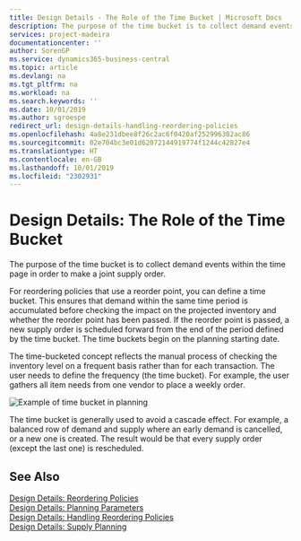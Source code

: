 ```yaml
---
title: Design Details - The Role of the Time Bucket | Microsoft Docs
description: The purpose of the time bucket is to collect demand events within the time page in order to make a joint supply order.
services: project-madeira
documentationcenter: ''
author: SorenGP
ms.service: dynamics365-business-central
ms.topic: article
ms.devlang: na
ms.tgt_pltfrm: na
ms.workload: na
ms.search.keywords: ''
ms.date: 10/01/2019
ms.author: sgroespe
redirect_url: design-details-handling-reordering-policies
ms.openlocfilehash: 4a8e231dbee8f26c2ac6f0420af252996302ac86
ms.sourcegitcommit: 02e704bc3e01d62072144919774f1244c42827e4
ms.translationtype: HT
ms.contentlocale: en-GB
ms.lasthandoff: 10/01/2019
ms.locfileid: "2302931"
---
```

# <a name="design-details-the-role-of-the-time-bucket"></a>Design Details: The Role of the Time Bucket
The purpose of the time bucket is to collect demand events within the time page in order to make a joint supply order.  

 For reordering policies that use a reorder point, you can define a time bucket. This ensures that demand within the same time period is accumulated before checking the impact on the projected inventory and whether the reorder point has been passed. If the reorder point is passed, a new supply order is scheduled forward from the end of the period defined by the time bucket. The time buckets begin on the planning starting date.  

 The time-bucketed concept reflects the manual process of checking the inventory level on a frequent basis rather than for each transaction. The user needs to define the frequency (the time bucket). For example, the user gathers all item needs from one vendor to place a weekly order.  

 ![Example of time bucket in planning](media/nav_app_supply_planning_2_reorder_cycle.png "Example of time bucket in planning")  

 The time bucket is generally used to avoid a cascade effect. For example, a balanced row of demand and supply where an early demand is cancelled, or a new one is created. The result would be that every supply order (except the last one) is rescheduled.  

## <a name="see-also"></a>See Also  
 [Design Details: Reordering Policies](design-details-reordering-policies.md)   
 [Design Details: Planning Parameters](design-details-planning-parameters.md)   
 [Design Details: Handling Reordering Policies](design-details-handling-reordering-policies.md)   
 [Design Details: Supply Planning](design-details-supply-planning.md)
